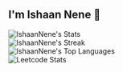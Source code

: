 ## I'm Ishaan Nene 👋

![IshaanNene's Stats](https://github-readme-stats.vercel.app/api?username=IshaanNene&theme=blue-green&show_icons=true&hide_border=false&count_private=true)
<br/>
![IshaanNene's Streak](https://github-readme-streak-stats.herokuapp.com/?user=IshaanNene&theme=blue-green&hide_border=false)
<br/>
![IshaanNene's Top Languages](https://github-readme-stats.vercel.app/api/top-langs/?username=IshaanNene&theme=blue-green&show_icons=true&hide_border=false&layout=compact)
<br/>
![Leetcode Stats](https://leetcard.jacoblin.cool/ishaannene?theme=light,unicorn)
